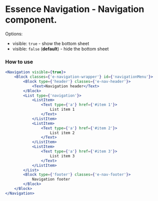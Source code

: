 # Essence Navigation - Navigation component.

Options:
- visible: `true` - show the bottom sheet
- visible: `false` (**default**) - hide the bottom sheet

### How to use
```jsx
<Navigation visible={true}>
	<Block classes={'e-navigation-wrapper'} id={'navigationMenu'}>
		<Block type={'header'} classes={'e-nav-header'}>
			<Text>Navigation header</Text>
		</Block>
		<List type={'navigation'}>
			<ListItem>
				<Text type={'a'} href={'#item 1'}>
					List item 1
				</Text>
			</ListItem>
			<ListItem>
				<Text type={'a'} href={'#item 2'}>
					List item 2
				</Text>
			</ListItem>
			<ListItem>
				<Text type={'a'} href={'#item 3'}>
					List item 3
				</Text>
			</ListItem>
		</List>
		<Block type={'footer'} classes={'e-nav-footer'}>
			Navigation footer
		</Block>
	</Block>
</Navigation>
```